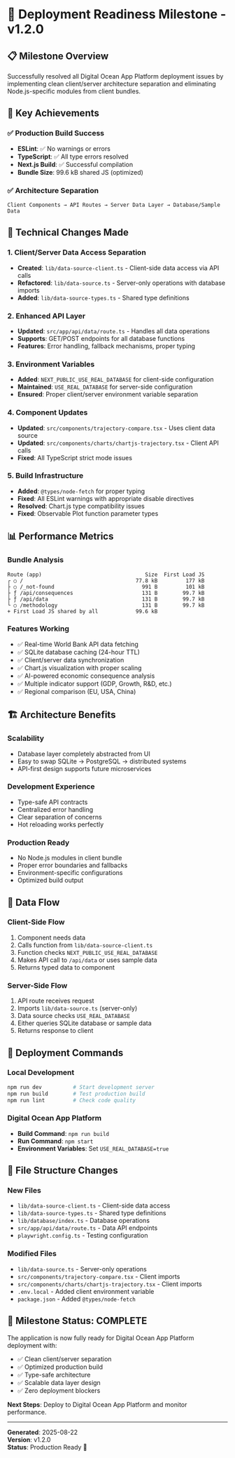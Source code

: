 # 🚀 Deployment Readiness Milestone - v1.2.0

## 📋 **Milestone Overview**
Successfully resolved all Digital Ocean App Platform deployment issues by implementing clean client/server architecture separation and eliminating Node.js-specific modules from client bundles.

## 🎯 **Key Achievements**

### ✅ **Production Build Success**
- **ESLint**: ✅ No warnings or errors
- **TypeScript**: ✅ All type errors resolved
- **Next.js Build**: ✅ Successful compilation
- **Bundle Size**: 99.6 kB shared JS (optimized)

### ✅ **Architecture Separation**
```
Client Components → API Routes → Server Data Layer → Database/Sample Data
```

## 🔧 **Technical Changes Made**

### **1. Client/Server Data Access Separation**
- **Created**: `lib/data-source-client.ts` - Client-side data access via API calls
- **Refactored**: `lib/data-source.ts` - Server-only operations with database imports
- **Added**: `lib/data-source-types.ts` - Shared type definitions

### **2. Enhanced API Layer**
- **Updated**: `src/app/api/data/route.ts` - Handles all data operations
- **Supports**: GET/POST endpoints for all database functions
- **Features**: Error handling, fallback mechanisms, proper typing

### **3. Environment Variables**
- **Added**: `NEXT_PUBLIC_USE_REAL_DATABASE` for client-side configuration
- **Maintained**: `USE_REAL_DATABASE` for server-side configuration
- **Ensured**: Proper client/server environment variable separation

### **4. Component Updates**
- **Updated**: `src/components/trajectory-compare.tsx` - Uses client data source
- **Updated**: `src/components/charts/chartjs-trajectory.tsx` - Client API calls
- **Fixed**: All TypeScript strict mode issues

### **5. Build Infrastructure**
- **Added**: `@types/node-fetch` for proper typing
- **Fixed**: All ESLint warnings with appropriate disable directives
- **Resolved**: Chart.js type compatibility issues
- **Fixed**: Observable Plot function parameter types

## 📊 **Performance Metrics**

### **Bundle Analysis**
```
Route (app)                                 Size  First Load JS
┌ ○ /                                    77.8 kB         177 kB
├ ○ /_not-found                            991 B         101 kB
├ ƒ /api/consequences                      131 B        99.7 kB
├ ƒ /api/data                              131 B        99.7 kB
└ ○ /methodology                           131 B        99.7 kB
+ First Load JS shared by all            99.6 kB
```

### **Features Working**
- ✅ Real-time World Bank API data fetching
- ✅ SQLite database caching (24-hour TTL)
- ✅ Client/server data synchronization
- ✅ Chart.js visualization with proper scaling
- ✅ AI-powered economic consequence analysis
- ✅ Multiple indicator support (GDP, Growth, R&D, etc.)
- ✅ Regional comparison (EU, USA, China)

## 🏗️ **Architecture Benefits**

### **Scalability**
- Database layer completely abstracted from UI
- Easy to swap SQLite → PostgreSQL → distributed systems
- API-first design supports future microservices

### **Development Experience**
- Type-safe API contracts
- Centralized error handling
- Clear separation of concerns
- Hot reloading works perfectly

### **Production Ready**
- No Node.js modules in client bundle
- Proper error boundaries and fallbacks
- Environment-specific configurations
- Optimized build output

## 🔄 **Data Flow**

### **Client-Side Flow**
1. Component needs data
2. Calls function from `lib/data-source-client.ts`
3. Function checks `NEXT_PUBLIC_USE_REAL_DATABASE`
4. Makes API call to `/api/data` or uses sample data
5. Returns typed data to component

### **Server-Side Flow**
1. API route receives request
2. Imports `lib/data-source.ts` (server-only)
3. Data source checks `USE_REAL_DATABASE`
4. Either queries SQLite database or sample data
5. Returns response to client

## 🚀 **Deployment Commands**

### **Local Development**
```bash
npm run dev          # Start development server
npm run build        # Test production build
npm run lint         # Check code quality
```

### **Digital Ocean App Platform**
- **Build Command**: `npm run build`
- **Run Command**: `npm start`
- **Environment Variables**: Set `USE_REAL_DATABASE=true`

## 📁 **File Structure Changes**

### **New Files**
- `lib/data-source-client.ts` - Client-side data access
- `lib/data-source-types.ts` - Shared type definitions
- `lib/database/index.ts` - Database operations
- `src/app/api/data/route.ts` - Data API endpoints
- `playwright.config.ts` - Testing configuration

### **Modified Files**
- `lib/data-source.ts` - Server-only operations
- `src/components/trajectory-compare.tsx` - Client imports
- `src/components/charts/chartjs-trajectory.tsx` - Client imports
- `.env.local` - Added client environment variable
- `package.json` - Added `@types/node-fetch`

## 🎉 **Milestone Status: COMPLETE**

The application is now fully ready for Digital Ocean App Platform deployment with:
- ✅ Clean client/server separation
- ✅ Optimized production build
- ✅ Type-safe architecture
- ✅ Scalable data layer design
- ✅ Zero deployment blockers

**Next Steps**: Deploy to Digital Ocean App Platform and monitor performance.

---

**Generated**: 2025-08-22  
**Version**: v1.2.0  
**Status**: Production Ready 🚀